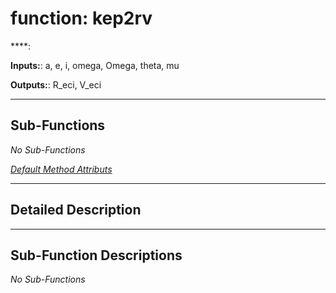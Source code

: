 # function: kep2rv

****: 

**Inputs:**: a, e, i, omega, Omega, theta, mu

**Outputs:**: R_eci, V_eci

 ***

## Sub-Functions

*No Sub-Functions*

[*Default Method Attributs*](https://www.mathworks.com/help/matlab/matlab_oop/method-attributes.html)

 ***

## Detailed Description



 ***

## Sub-Function Descriptions

*No Sub-Functions*